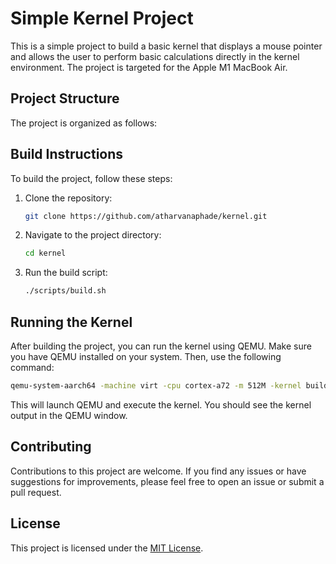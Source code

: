 # Simple Kernel Project

This is a simple project to build a basic kernel that displays a mouse pointer and allows the user to perform basic calculations directly in the kernel environment. The project is targeted for the Apple M1 MacBook Air.

## Project Structure

The project is organized as follows:

## Build Instructions

To build the project, follow these steps:

1. Clone the repository:

    ```bash
    git clone https://github.com/atharvanaphade/kernel.git
    ```

2. Navigate to the project directory:

    ```bash
    cd kernel
    ```

3. Run the build script:

    ```bash
    ./scripts/build.sh
    ```

## Running the Kernel

After building the project, you can run the kernel using QEMU. Make sure you have QEMU installed on your system. Then, use the following command:

```bash
qemu-system-aarch64 -machine virt -cpu cortex-a72 -m 512M -kernel build/kernel.elf
```

This will launch QEMU and execute the kernel. You should see the kernel output in the QEMU window.

## Contributing

Contributions to this project are welcome. If you find any issues or have suggestions for improvements, please feel free to open an issue or submit a pull request.

## License

This project is licensed under the [MIT License](LICENSE).

